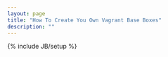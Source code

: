 ```yaml
---
layout: page
title: "How To Create You Own Vagrant Base Boxes"
description: ""
---
```

{% include JB/setup %}
